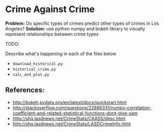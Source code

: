 # Crime Against Crime

**Problem:** Do specific types of crimes predict other types of crimes in Los Angeles?
**Solution:** use python numpy and bokeh library to visually represent relationships between crime types

TODO:

Describe what's happening in each of the files below
- `download_historical.py`
- `historical_crime.py`
- `calc_and_plot.py`

## References:

- http://bokeh.pydata.org/en/latest/docs/quickstart.html
- http://stackoverflow.com/questions/22886331/numpy-correlation-coefficient-and-related-statistical-functions-dont-give-sam
- http://shq.lasdnews.net/CrimeStats/CAASS/desc.html
- http://shq.lasdnews.net/CrimeStats/LASDCrimeInfo.html
